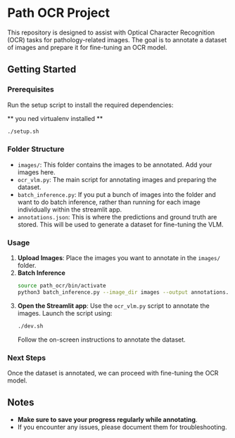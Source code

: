 # Path OCR Project

This repository is designed to assist with Optical Character Recognition (OCR) tasks for pathology-related images. The goal is to annotate a dataset of images and prepare it for fine-tuning an OCR model.

## Getting Started

### Prerequisites
Run the setup script to install the required dependencies:

** you ned virtualenv installed **

```bash
./setup.sh
```

### Folder Structure
- `images/`: This folder contains the images to be annotated. Add your images here.
- `ocr_vlm.py`: The main script for annotating images and preparing the dataset.
- `batch_inference.py`: If you put a bunch of images into the folder and want to do batch inference, rather than running for each image individually within the streamlit app.
- `annotations.json`: This is where the predictions and ground truth are stored. This will be used to generate a dataset for fine-tuning the VLM.

### Usage
1. **Upload Images**: Place the images you want to annotate in the `images/` folder.
2. **Batch Inference**
    ```bash
    source path_ocr/bin/activate
    python3 batch_inference.py --image_dir images --output annotations.json
    ```
2. **Open the Streamlit app**: Use the `ocr_vlm.py` script to annotate the images. Launch the script using:
    ```bash
    ./dev.sh
    ```
    Follow the on-screen instructions to annotate the dataset.

### Next Steps
Once the dataset is annotated, we can proceed with fine-tuning the OCR model.

## Notes
- **Make sure to save your progress regularly while annotating**.
- If you encounter any issues, please document them for troubleshooting.
